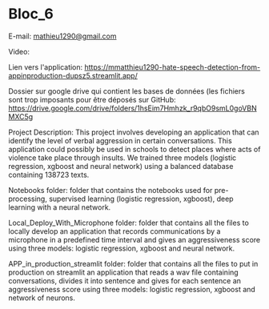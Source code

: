 # Bloc_6

E-mail: mathieu1290@gmail.com

Video:

Lien vers l'application: https://mmatthieu1290-hate-speech-detection-from-appinproduction-dupsz5.streamlit.app/

Dossier sur google drive qui contient les bases de données (les fichiers sont trop imposants pour être déposés sur GitHub: 
https://drive.google.com/drive/folders/1hsEim7Hmhzk_r9qbO9smL0goVBNMXC5g

Project Description: This project involves developing an application that can identify the level of verbal aggression in certain conversations. This application could
possibly be used in schools to detect places where acts of violence take place through insults. We trained three models (logistic regression, xgboost and neural 
network) using a balanced database containing 138723 texts.

Notebooks folder: folder that contains the notebooks used for pre-processing, supervised learning (logistic regression, xgboost), deep learning with a neural network.

Local_Deploy_With_Microphone folder: folder that contains all the files to locally develop an application that records communications by a microphone
in a predefined time interval and gives an aggressiveness score using three models: logistic regression, xgboost and neural network.

APP_in_production_streamlit folder: folder that contains all the files to put in production on streamlit an application that reads a wav file containing
conversations, divides it into sentence and gives for each sentence an aggressiveness score using three models: logistic regression, xgboost and network of
neurons.





